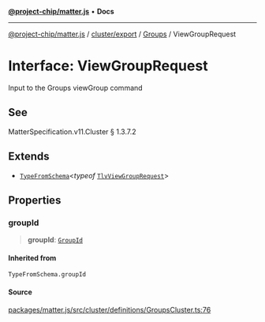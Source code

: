 [**@project-chip/matter.js**](../../../../../README.md) • **Docs**

***

[@project-chip/matter.js](../../../../../modules.md) / [cluster/export](../../../README.md) / [Groups](../README.md) / ViewGroupRequest

# Interface: ViewGroupRequest

Input to the Groups viewGroup command

## See

MatterSpecification.v11.Cluster § 1.3.7.2

## Extends

- [`TypeFromSchema`](../../../../../tlv/export/README.md#typefromschemas)\<*typeof* [`TlvViewGroupRequest`](../README.md#tlvviewgrouprequest)\>

## Properties

### groupId

> **groupId**: [`GroupId`](../../../../../datatype/export/README.md#groupid)

#### Inherited from

`TypeFromSchema.groupId`

#### Source

[packages/matter.js/src/cluster/definitions/GroupsCluster.ts:76](https://github.com/project-chip/matter.js/blob/7a8cbb56b87d4ccf34bec5a9a95ab40a1711324f/packages/matter.js/src/cluster/definitions/GroupsCluster.ts#L76)
